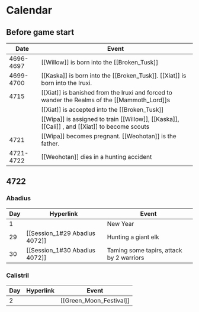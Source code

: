 # Calendar
## Before game start
| Date |  Event                                                                                           |
|  ---  |  ---  | 
|4696-4697 |  [[Willow]] is born into the [[Broken_Tusk]] |
| 4699-4700 | [[Kaska]] is born into the [[Broken_Tusk]]. [[Xiat]] is born into the Iruxi.            |
| 4715 |[[Xiat]] is banished from the Iruxi and forced to wander the Realms of the [[Mammoth_Lord]]s    |
| |[[Xiat]] is accepted into the [[Broken_Tusk]]                                                   |
| | [[Wipa]]  is assigned to train [[Willow]], [[Kaska]], [[Cali]] , and [[Xiat]]  to become scouts |
| 4721| [[Wipa]] becomes pregnant. [[Weohotan]] is the father.                                        |
| 4721-4722 | [[Weohotan]] dies in a hunting accident                                                       |

## 4722
### Abadius
| Day | Hyperlink                     | Event    |
| --- | ----------------------------- | -------- |
| 1   |                               | New Year |
| 29  | [[Session_1#29 Abadius 4072]] | Hunting a giant elk |
| 30  | [[Session_1#30 Abadius 4072]] | Taming some tapirs, attack by 2 warriors |

### Calistril
| Day | Hyperlink | Event                   |
| --- | --------- | ----------------------- |
| 2   |           | [[Green_Moon_Festival]] |

